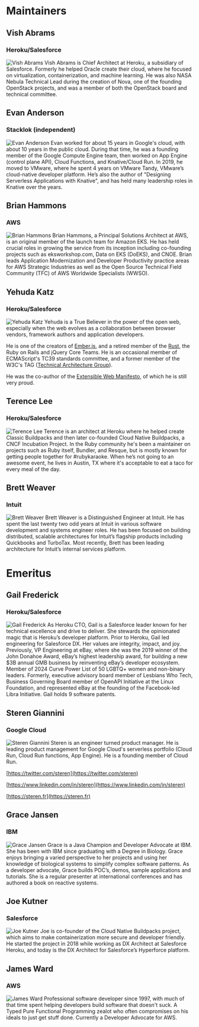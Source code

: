 # Maintainers

## Vish Abrams
### Heroku/Salesforce
![Vish Abrams](/images/bios/vish.jpg) Vish Abrams is Chief Architect at Heroku, a subsidiary of Salesforce. Formerly he helped Oracle create their cloud, where he focused on virtualization, containerization, and machine learning. He was also NASA Nebula Technical Lead during the creation of Nova, one of the founding OpenStack projects, and was a member of both the OpenStack board and technical committee.
## Evan Anderson
### Stacklok (independent)
![Evan Anderson](/images/bios/evan.jpg) Evan worked for about 15 years in Google's cloud, with about 10 years in the public cloud.  During that time, he was a founding member of the Google Compute Engine team, then worked on App Engine (control plane API), Cloud Functions, and Knative/Cloud Run. In 2019, he moved to VMware, where he spent 4 years on VMware Tandy, VMware’s cloud-native developer platform.   He’s also the author of "Designing Serverless Applications with Knative", and has held many leadership roles in Knative over the years.
## Brian Hammons
### AWS
![Brian Hammons](/images/bios/brian.jpg) Brian Hammons, a Principal Solutions Architect at AWS, is an original member of the launch team for Amazon EKS. He has held crucial roles in growing the service from its inception including co-founding projects such as eksworkshop.com, Data on EKS (DoEKS), and CNOE.  Brian leads Application Modernization and Developer Productivity practice areas for AWS Strategic Industries as well as the Open Source Technical Field Community (TFC) of AWS Worldwide Specialists (WWSO).
## Yehuda Katz
### Heroku/Salesforce
![Yehuda Katz](/images/bios/yehuda.jpg) Yehuda is a True Believer in the power of the open web, especially when the web evolves as a collaboration between browser vendors, framework authors and application developers.

He is one of the creators of [Ember.js](http://www.emberjs.com/?ref=yehudakatz.com), and a retired member of the [Rust](http://www.rust-lang.org/?ref=yehudakatz.com), the Ruby on Rails and jQuery Core Teams. He is an occasional member of ECMAScript's TC39 standards committee, and a former member of the W3C's TAG ([Technical Architecture Group](http://www.w3.org/2001/tag/?ref=yehudakatz.com)).

He was the co-author of the [Extensible Web Manifesto](https://extensiblewebmanifesto.org/?ref=yehudakatz.com), of which he is still very proud.
## Terence Lee
### Heroku/Salesforce
![Terence Lee](/images/bios/terence.jpg) Terence is an architect at Heroku where he helped create Classic Buildpacks and then later co-founded Cloud Native Buildpacks, a CNCF Incubation Project. In the Ruby community he's been a maintainer on projects such as Ruby itself, Bundler, and Resque, but is mostly known for getting people together for \#rubykaraoke. When he’s not going to an awesome event, he lives in Austin, TX where it's acceptable to eat a taco for every meal of the day.
## Brett Weaver
### Intuit
![Brett Weaver](/images/bios/brett.jpg) Brett Weaver is a Distinguished Engineer at Intuit.  He has spent the last twenty two odd years at Intuit in various software development and systems engineer roles.  He has been focused on building distributed, scalable architectures for Intuit’s flagship products including Quickbooks and TurboTax.  Most recently, Brett has been leading architecture for Intuit’s internal services platform.

# Emeritus

## Gail Frederick 
### Heroku/Salesforce
![Gail Frederick](/images/bios/gail.jpg) As Heroku CTO, Gail is a Salesforce leader known for her technical excellence and drive to deliver. She stewards the opinionated magic that is Heroku’s developer platform. Prior to Heroku, Gail led engineering for Salesforce DX. Her values are integrity, impact, and joy.
Previously, VP Engineering at eBay, where she was the 2019 winner of the John Donahoe Award, eBay’s highest leadership award, for building a new $3B annual GMB business by reinventing eBay’s developer ecosystem.
Member of 2024 Curve Power List of 50 LGBTQ+ women and non-binary leaders. Formerly, executive advisory board member of Lesbians Who Tech, Business Governing Board member of OpenAPI Initiative at the Linux Foundation, and represented eBay at the founding of the Facebook-led Libra Initiative. 
Gail holds 9 software patents.
## Steren Giannini
### Google Cloud
![Steren Giannini](/images/bios/steren.jpg) Steren is an engineer turned product manager. He is leading product management for Google Cloud's serverless portfolio (Cloud Run, Cloud Run functions, App Engine). He is a founding member of Cloud Run.

[https://twitter.com/steren](https://twitter.com/steren)

[https://www.linkedin.com/in/steren](https://www.linkedin.com/in/steren)

[https://steren.fr](https://steren.fr)

## Grace Jansen
### IBM
![Grace Jansen](/images/bios/grace.jpg) Grace is a Java Champion and Developer Advocate at IBM. She has been with IBM since graduating with a Degree in Biology. Grace enjoys bringing a varied perspective to her projects and using her knowledge of biological systems to simplify complex software patterns. As a developer advocate, Grace builds POC’s, demos, sample applications and tutorials. She is a regular presenter at international conferences and has authored a book on reactive systems.
## Joe Kutner
### Salesforce
![Joe Kutner](/images/bios/joe.jpg) Joe is co-founder of the Cloud Native Buildpacks project, which aims to make containerization more secure and developer friendly. He started the project in 2018 while working as DX Architect at Salesforce Heroku, and today is the DX Architect for Salesforce’s Hyperforce platform.
## James Ward
### AWS
![James Ward](/images/bios/james.jpg) Professional software developer since 1997, with much of that time spent helping developers build software that doesn't suck. A Typed Pure Functional Programming zealot who often compromises on his ideals to just get stuff done. Currently a Developer Advocate for AWS.
